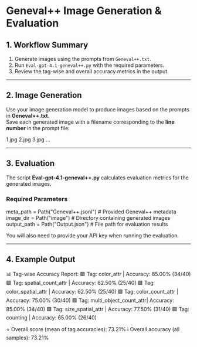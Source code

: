 # Geneval++ Image Generation & Evaluation

## 1. Workflow Summary

1. Generate images using the prompts from `Geneval++.txt`.
2. Run `Eval-gpt-4.1-geneval++.py` with the required parameters.
3. Review the tag-wise and overall accuracy metrics in the output.

---

## 2. Image Generation

Use your image generation model to produce images based on the prompts in **Geneval++.txt**.  
Save each generated image with a filename corresponding to the **line number** in the prompt file:

1.jpg
2.jpg
3.jpg
...

---

## 3. Evaluation

The script **Eval-gpt-4.1-geneval++.py** calculates evaluation metrics for the generated images.

### Required Parameters

meta_path = Path("Geneval++.jsonl")  # Provided Geneval++ metadata
image_dir = Path("image")            # Directory containing generated images
output_path = Path("Output.json")    # File path for evaluation results

You will also need to provide your API key when running the evaluation.

---

## 4. Example Output

📊 Tag-wise Accuracy Report:
🟩 Tag: color_attr             | Accuracy: 85.00% (34/40)
🟩 Tag: spatial_count_attr     | Accuracy: 62.50% (25/40)
🟩 Tag: color_spatial_attr     | Accuracy: 62.50% (25/40)
🟩 Tag: color_count_attr       | Accuracy: 75.00% (30/40)
🟩 Tag: multi_object_count_attr| Accuracy: 85.00% (34/40)
🟩 Tag: size_spatial_attr      | Accuracy: 77.50% (31/40)
🟩 Tag: counting               | Accuracy: 65.00% (26/40)

⭐ Overall score (mean of tag accuracies): 73.21%
ℹ️ Overall accuracy (all samples): 73.21%
